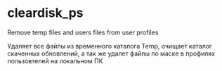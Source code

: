 # cleardisk_ps
Remove temp files and users files from user profiles

Удаляет все файлы из временного каталога Temp, очищает каталог скаченных обновлений,
а так же удалет файлы по маске в профилях пользовтелей на локальном ПК
